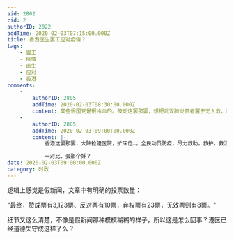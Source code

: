 ```yaml
---
aid: 2802
cid: 2
authorID: 2022
addTime: 2020-02-03T07:15:00.000Z
title: 香港医生罢工应对疫情？
tags:
    - 罢工
    - 疫情
    - 医生
    - 应对
    - 香港
comments:
    -
        authorID: 2805
        addTime: 2020-02-03T08:30:00.000Z
        content: 某些恨国党是很冷血的。鼓动这罢那罢，想把武汉肺炎患者置于无人救，助救护，救治的死地绝境。
    -
        authorID: 2805
        addTime: 2020-02-03T09:00:00.000Z
        content: |-
            香港这罢那罢，大陆抢建医院，扩床位…，全民动员防疫，尽力救助，救护，救治…。

            一对比，会那个好？
date: 2020-02-03T09:00:00.000Z
category: 时政
---
```


逻辑上感觉是假新闻，文章中有明确的投票数量：

"最终，赞成票有3,123票、反对票有10票，弃权票有23票，无效票则有8票。"

细节又这么清楚，不像是假新闻那种模模糊糊的样子，所以这是怎么回事？港医已经道德失守成这样了么？
